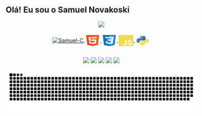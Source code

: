 ## Olá! Eu sou o Samuel Novakoski

<div align="center">
  <a href="https://github.com/SamuelN13">
  <img height="200em" src="https://github-readme-stats.vercel.app/api?username=SamuelN13&show_icons=true&theme=dracula&include_all_commits=true&count_private=true"/>
</div>

<div style="display: inline_block" align="center"><br>
  <img align="center" alt="Samuel-C" height="30" width="" src="https://cdn.jsdelivr.net/gh/devicons/devicon/icons/c/c-original.svg">
  <img align="center" alt="Samuel-HTML" height="30" width="40" src="https://raw.githubusercontent.com/devicons/devicon/master/icons/html5/html5-original.svg">
  <img align="center" alt="Samuel-CSS" height="30" width="40" src="https://raw.githubusercontent.com/devicons/devicon/master/icons/css3/css3-original.svg">
   <img align="center" alt="Samuel-Js" height="30" width="40" src="https://raw.githubusercontent.com/devicons/devicon/master/icons/javascript/javascript-plain.svg">
  <img align="center" alt="Samuel-Python" height="30" width="40" src="https://raw.githubusercontent.com/devicons/devicon/master/icons/python/python-original.svg">
</div>

  ##
 
<div align="center"> 
  <a href="https://instagram.com/samuel_novakoski" target="_blank"><img src="https://img.shields.io/badge/-Instagram-%23E4405F?style=for-the-badge&logo=instagram&logoColor=white" target="_blank"></a>
 	<a href="https://www.twitch.tv/swagsx_x" target="_blank"><img src="https://img.shields.io/badge/Twitch-9146FF?style=for-the-badge&logo=twitch&logoColor=white" target="_blank"></a>
 <a href="https://discord.com/invite/pmjUVdPnXf" target="_blank"><img src="https://img.shields.io/badge/Discord-7289DA?style=for-the-badge&logo=discord&logoColor=white" target="_blank"></a> 
  <a href = "mailto:samuelnovakoski@gmail.com"><img src="https://img.shields.io/badge/-Gmail-%23333?style=for-the-badge&logo=gmail&logoColor=white" target="_blank"></a>
  <a href="https://www.linkedin.com/in/samuel-novakoski-5b1770206/" target="_blank"><img src="https://img.shields.io/badge/LinkedIn-0077B5?style=for-the-badge&logo=linkedin&logoColor=white" target="_blank"></a>

  ![Snake animation](https://github.com/SamuelN13/SamuelN13/blob/output/github-contribution-grid-snake.svg)

 </div>
